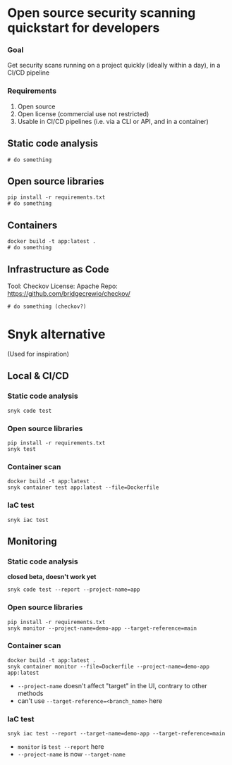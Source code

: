# Open source security scanning quickstart for developers
### Goal
Get security scans running on a project quickly (ideally within a day), in a CI/CD pipeline

### Requirements
1. Open source
2. Open license (commercial use not restricted)
3. Usable in CI/CD pipelines (i.e. via a CLI or API, and in a container)

## Static code analysis
```
# do something
```

## Open source libraries
```
pip install -r requirements.txt
# do something
```

## Containers
```
docker build -t app:latest .
# do something
```

## Infrastructure as Code
Tool: Checkov
License: Apache
Repo: https://github.com/bridgecrewio/checkov/
```
# do something (checkov?)
```

# Snyk alternative
(Used for inspiration)
## Local & CI/CD
### Static code analysis
```
snyk code test
```

### Open source libraries
```
pip install -r requirements.txt
snyk test
```

### Container scan
```
docker build -t app:latest .
snyk container test app:latest --file=Dockerfile
```

### IaC test
```
snyk iac test
```

## Monitoring
### Static code analysis 
**closed beta, doesn't work yet**
```
snyk code test --report --project-name=app
```

### Open source libraries
```
pip install -r requirements.txt
snyk monitor --project-name=demo-app --target-reference=main
```

### Container scan
```
docker build -t app:latest .
snyk container monitor --file=Dockerfile --project-name=demo-app app:latest
```
- `--project-name` doesn't affect "target" in the UI, contrary to other methods
- can't use `--target-reference=<branch_name>` here

### IaC test
```
snyk iac test --report --target-name=demo-app --target-reference=main
```
- `monitor` is `test --report` here
- `--project-name` is now `--target-name`
